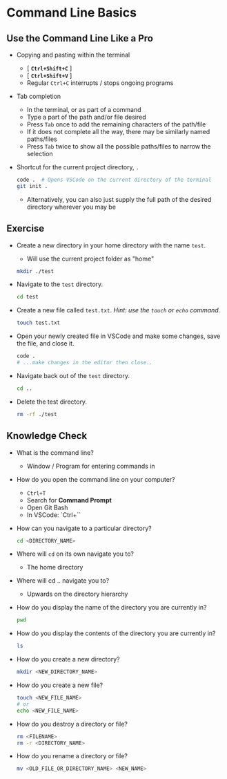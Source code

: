 # Command Line Basics

## Use the Command Line Like a Pro

- Copying and pasting within the terminal

  - [ **`Ctrl+Shift+C`** ]
  - [ **`Ctrl+Shift+V`** ]
  - Regular `Ctrl+C` interrupts / stops ongoing programs

- Tab completion

  - In the terminal, or as part of a command
  - Type a part of the path and/or file desired
  - Press `Tab` once to add the remaining characters of the path/file
  - If it does not complete all the way, there may be similarly named paths/files
  - Press `Tab` twice to show all the possible paths/files to narrow the selection

- Shortcut for the current project directory, `.`

  ```bash
  code .  # Opens VSCode on the current directory of the terminal
  git init .
  ```

  - Alternatively, you can also just supply the full path of the desired directory wherever you may be

## Exercise

- Create a new directory in your home directory with the name `test`.

  - Will use the current project folder as "home"

  ```bash
  mkdir ./test
  ```

- Navigate to the `test` directory.

  ```bash
  cd test
  ```

- Create a new file called `test.txt`. _Hint: use the `touch` or `echo` command._

  ```bash
  touch test.txt
  ```

- Open your newly created file in VSCode and make some changes, save the file, and close it.

  ```bash
  code .
  # ...make changes in the editor then close..
  ```

- Navigate back out of the `test` directory.

  ```bash
  cd ..
  ```

- Delete the test directory.

  ```bash
  rm -rf ./test
  ```

<!--
## Additional Resources: _Notes_

### The Art of Command Line

**Meta**

- https://explainshell.com/

**Basics**

- [ **`man`** ]

  - Official documentation for commands, programs, etc.

  ```bash
  man «COMMAND»
  ```

- [ **`curl cheat.sh/«COMMAND»`** ]

  - Cheat sheet for a command or program
  - Alternative for `man «COMMAND»` or `«COMMAND» --help`
-->

## Knowledge Check

- What is the command line?

  - Window / Program for entering commands in

- How do you open the command line on your computer?

  - `Ctrl+T`
  - Search for **Command Prompt**
  - Open Git Bash
  - In VSCode: `Ctrl+``

- How can you navigate to a particular directory?

  ```bash
  cd <DIRECTORY_NAME>
  ```

- Where will `cd` on its own navigate you to?

  - The home directory

- Where will cd .. navigate you to?

  - Upwards on the directory hierarchy

- How do you display the name of the directory you are currently in?

  ```bash
  pwd
  ```

- How do you display the contents of the directory you are currently in?

  ```bash
  ls
  ```

- How do you create a new directory?

  ```bash
  mkdir <NEW_DIRECTORY_NAME>
  ```

- How do you create a new file?

  ```bash
  touch <NEW_FILE_NAME>
  # or
  echo <NEW_FILE_NAME>
  ```

- How do you destroy a directory or file?

  ```bash
  rm <FILENAME>
  rm -r <DIRECTORY_NAME>
  ```

- How do you rename a directory or file?

  ```bash
  mv <OLD_FILE_OR_DIRECTORY_NAME> <NEW_NAME>
  ```
